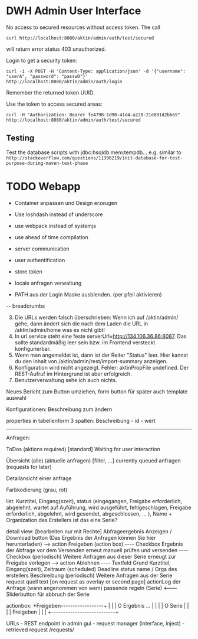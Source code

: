 DWH Admin User Interface
========================


No access to secured resources without access token. The call
```
curl http://localhost:8080/aktin/admin/auth/test/secured
```
will return error status 403 unauthorized.

Login to get a security token:
```
curl -i -X POST -H 'Content-Type: application/json' -d '{"username": "userA", "password": "passwD"}' http://localhost:8080/aktin/admin/auth/login
```
Remember the returned token UUID.

Use the token to access secured areas:
```
curl -H "Authorization: Bearer fe4798-1d90-41d4-a228-21e891d2bb65" http://localhost:8080/aktin/admin/auth/test/secured
```


Testing
-------

Test the database scripts with jdbc:hsqldb:mem:tempdb... 
e.g. similar to `http://stackoverflow.com/questions/11396219/init-database-for-test-purpose-during-maven-test-phase`



TODO Webapp
====

- Container anpassen und Design erzeugen
- Use loshdash instead of underscore
- use webpack instead of systemjs
- use ahead of time compilation

- server communication
- user authentification
- store token
- locale anfragen verwaltung

- PATH aus der Login Maske ausblenden. (per pfeil aktivieren)

-- breadcrumbs


3. Die URLs werden falsch überschrieben: Wenn ich auf /aktin/admin/ gehe, dann ändert sich die nach dem Laden die URL in /aktin/admin/home was es nicht gibt!
4. In url.service steht eine feste serverUrl=http://134.106.36.86:8087.  Das sollte standardmäßig leer sein bzw. im Frontend versteckt konfigurierbar.
5. Wenn man angemeldet ist, dann ist der Reiter "Status" leer. Hier kannst du den Inhalt von /aktin/admin/rest/import-summary anzeigen.
6. Konfiguration wird nicht angezeigt. Fehler: aktinPropFile undefined. 
Der REST-Aufruf im Hintergrund ist aber erfolgreich.
7. Benutzerverwaltung sehe ich auch nichts.




Neues Bericht zum Button umziehen, form button für später auch template auswahl



Konfigurationen: 
Beschreibung zum ändern 

properties in tabellenform
3 spalten: Beschreibung - id - wert


------

Anfragen: 

ToDos (aktions required) [standard]
Waiting for user interaction

Übersicht (alle) (aktuelle anfragen) [filter, ...]
currently queued anfragen (requests for later)

Detailansicht einer anfrage


Farbkodierung (grau, rot)

list:
Kurztitel,
Eingang(szeit),
status (eingegangen, Freigabe erforderlich, abgelehnt, wartet auf Auführung, wird ausgeführt, fehlgeschlagen, Freigabe erforderlich, abgelehnt, wird gesendet, abgeschlossen, ... ),
Name + Organization des Erstellers
ist das eine Serie? 


detail view: [bearbeiten nur mit Rechte] 
Abfrageergebnis Anzeigen / Download button (Das Ergebnis der Anfragen können Sie hier herunterladen)
--> action Freigeben (action box)
---- Checkbox Ergebnis der Abfrage vor dem Versenden erneut manuell prüfen und versenden
---- Checkbox (periodisch) Weitere Anfragen aus dieser Serie erneugt zur Freigabe vorlegen 
--> action Ablehnen
---- Textfeld Grund
Kurztitel,
Eingang(szeit),
Zeitraum (scheduled)
Deadline
status 
name / Orga des erstellers
Beschreibung
(periodisch) Weitere Anfragen aus der Serie
request quell text [on request as overlay or second page] 
actionLog der Anfrage (wann angenommen von wem)
passende regeln (Serie) <--- Sliderbutton für abbruch der Serie


actionbox: 
+Freigeben------------------+
| 						  	|
| O Ergebnis ...			|
|							|
| O Serie					|
| 						  	|
| Freigeben				  	|
| 						  	|
+---------------------------+



URLs - REST endpoint in admin gui - request manager (interface, inject) - retrieved request 
/requests/


